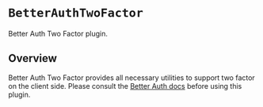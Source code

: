 # ``BetterAuthTwoFactor``

Better Auth Two Factor plugin.

## Overview

Better Auth Two Factor provides all necessary utilities to support two factor on the client side. Please consult the [Better Auth docs](https://www.better-auth.com/docs) before using this plugin.
